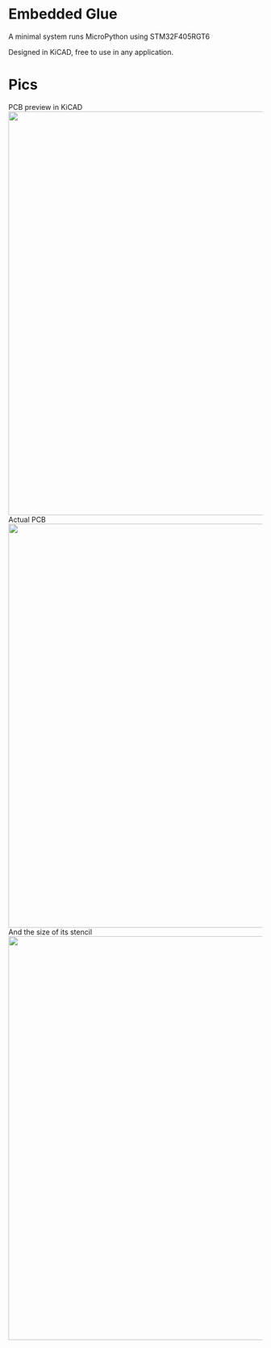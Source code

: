 # Embedded Glue

A minimal system runs MicroPython using STM32F405RGT6

Designed in KiCAD, free to use in any application.

# Pics

PCB preview in KiCAD
</br>
<img src="http://image.ibb.co/mUrFmv/236.png" width=800>
</br>
Actual PCB
</br>
<img src="http://image.ibb.co/nd5uDa/IMG_20170908_225257.jpg" width=800>
</br>
And the size of its stencil
</br>
<img src="http://image.ibb.co/etVuDa/mmexport1504907872005.jpg" width=800>

